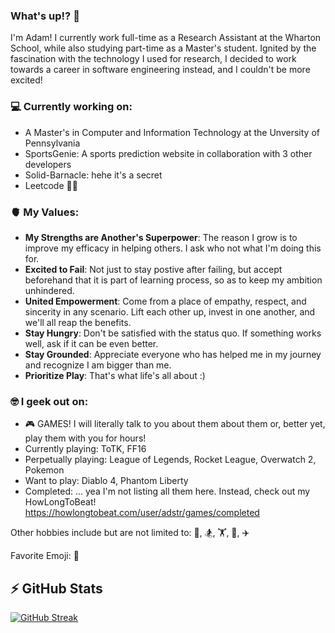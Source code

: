 ### What's up!? 👋

<!--
**ad-str/ad-str** is a ✨ _special_ ✨ repository because its `README.md` (this file) appears on your GitHub profile.

Here are some ideas to get you started:

- 🔭 I’m currently working on ...
- 🌱 I’m currently learning ...
- 👯 I’m looking to collaborate on ...
- 🤔 I’m looking for help with ...
- 💬 Ask me about ...
- 📫 How to reach me: ...
- 😄 Pronouns: ...
- ⚡ Fun fact: ...
-->

I'm Adam! I currently work full-time as a Research Assistant at the Wharton School, while also studying part-time as a Master's student. Ignited by the fascination with the technology I used for research, I decided to work towards a career in software engineering instead, and I couldn't be more excited!

### 💻 Currently working on:
- A Master's in Computer and Information Technology at the Unversity of Pennsylvania
- SportsGenie: A sports prediction website in collaboration with 3 other developers
- Solid-Barnacle: hehe it's a secret
- Leetcode 😵‍💫

### 🫀 My Values:
- **My Strengths are Another's Superpower**: The reason I grow is to improve my efficacy in helping others. I ask who not what I'm doing this for.
- **Excited to Fail**: Not just to stay postive after failing, but accept beforehand that it is part of learning process, so as to keep my ambition unhindered.
- **United Empowerment**: Come from a place of empathy, respect, and sincerity in any scenario. Lift each other up, invest in one another, and we'll all reap the benefits.
- **Stay Hungry**: Don't be satisfied with the status quo. If something works well, ask if it can be even better.
- **Stay Grounded**: Appreciate everyone who has helped me in my journey and recognize I am bigger than me.
- **Prioritize Play**: That's what life's all about :) 

### 🤓 I geek out on:
- 🎮 GAMES! I will literally talk to you about them about them or, better yet, play them with you for hours!
- Currently playing: ToTK, FF16
- Perpetually playing: League of Legends, Rocket League, Overwatch 2, Pokemon
- Want to play: Diablo 4, Phantom Liberty
- Completed: ... yea I'm not listing all them here. Instead, check out my HowLongToBeat! https://howlongtobeat.com/user/adstr/games/completed

Other hobbies include but are not limited to: 🏐, 🏂, 🏋️, 🥾, ✈️

Favorite Emoji: 🧌

## ⚡️ GitHub Stats
[![GitHub Streak](https://streak-stats.demolab.com?user=ad-str&theme=monokai&mode=weekly)](https://git.io/streak-stats)
